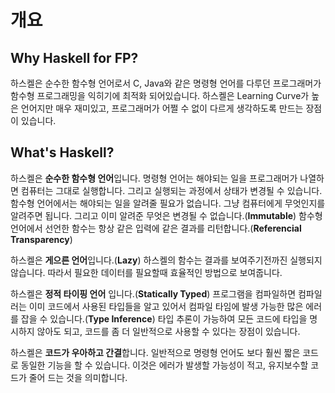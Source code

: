 # 개요

## Why Haskell for FP?

하스켈은 순수한 함수형 언어로서 C, Java와 같은 명령형 언어를 다루던 프로그래머가 함수형 프로그래밍을 익히기에 최적화 되어있습니다. 하스켈은 Learning Curve가 높은 언어지만 매우 재미있고, 프로그래머가 어쩔 수 없이 다르게 생각하도록 만드는 장점이 있습니다.

## What's Haskell?

하스켈은 **순수한 함수형 언어**입니다. 명령형 언어는 해야되는 일을 프로그래머가 나열하면 컴퓨터는 그대로 실행합니다. 그리고 실행되는 과정에서 상태가 변경될 수 있습니다. 함수형 언어에서는 해야되는 일을 알려줄 필요가 없습니다. 그냥 컴퓨터에게 무엇인지를 알려주면 됩니다. 그리고 이미 알려준 무엇은 변경될 수 없습니다.\(**Immutable**\) 함수형 언어에서 선언한 함수는 항상 같은 입력에 같은 결과를 리턴합니다.\(**Referencial Transparency**\)

하스켈은 **게으른 언어**입니다.\(**Lazy**\) 하스켈의 함수는 결과를 보여주기전까진 실행되지 않습니다. 따라서 필요한 데이터를 필요할때 효율적인 방법으로 보여줍니다.

하스켈은 **정적 타이핑 언어** 입니다.\(**Statically Typed**\) 프로그램을 컴파일하면 컴파일러는 이미 코드에서 사용된 타입들을 알고 있어서 컴파일 타임에 발생 가능한 많은 에러를 잡을 수 있습니다.\(**Type Inference**\) 타입 추론이 가능하여 모든 코드에 타입을 명시하지 않아도 되고, 코드를 좀 더 일반적으로 사용할 수 있다는 장점이 있습니다.

하스켈은 **코드가 우아하고 간결**합니다. 일반적으로 명령형 언어도 보다 훨씬 짧은 코드로 동일한 기능을 할 수 있습니다. 이것은 에러가 발생할 가능성이 적고, 유지보수할 코드가 줄어 드는 것을 의미합니다.

